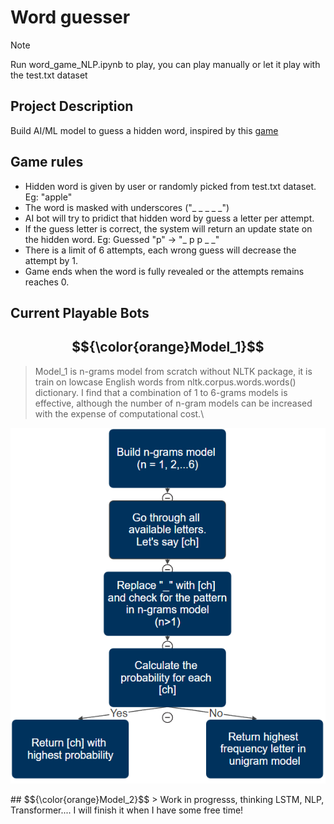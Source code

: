 # Word guesser
>[!NOTE]
>Run word_game_NLP.ipynb to play, you can play manually or let it play with the test.txt dataset

## Project Description
Build AI/ML model to guess a hidden word, inspired by this [game](https://en.wikipedia.org/wiki/Hangman_(game))

## Game rules
* Hidden word is given by user or randomly picked from test.txt dataset. Eg: "apple"
* The word is masked with underscores ("_ _ _ _ _")
* AI bot will try to pridict that hidden word by guess a letter per attempt.
* If the guess letter is correct, the system will return an update state on the hidden word. Eg: Guessed "p" -> "_ p p _ _"
* There is a limit of 6 attempts, each wrong guess will decrease the attempt by 1.
* Game ends when the word is fully revealed or the attempts remains reaches 0.

## Current Playable Bots
## $${\color{orange}Model_1}$$
> Model_1 is n-grams model from scratch without NLTK package, it is train on lowcase English words from nltk.corpus.words.words() dictionary.
> I find that a combination of 1 to 6-grams models is effective, although the number of n-gram models can be increased with the expense of computational cost.\
<p align="center">
  <img src="https://github.com/btrungvo/word-game-NLP/blob/main/Model_1">
</p>
## $${\color{orange}Model_2}$$
> Work in progresss, thinking LSTM, NLP, Transformer.... I will finish it when I have some free time!

